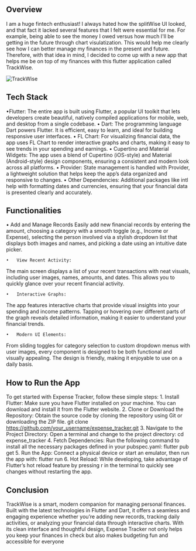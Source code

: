 ## Overview
I am a huge fintech enthusiast! I always hated how the splitWise UI looked, and that fact it lacked several features that I felt were essential for me. For example, being able to see the money I owed versus how much I'll be getting in the future through chart visulatization. This would help me clearly see how I can better manage my finances in the present and future. Therefore, with that idea in mind, I decided to come up with a new app that helps me be on top of my finances with this flutter application called TrackWise.

![TrackWise](https://github.com/user-attachments/assets/a5707593-b27e-42aa-9193-4052a1a66e6c)


## Tech Stack

  •Flutter:
The entire app is built using Flutter, a popular UI toolkit that lets developers create beautiful, natively compiled applications for mobile, web, and desktop from a single codebase.
	• Dart:
The programming language Dart powers Flutter. It is efficient, easy to learn, and ideal for building responsive user interfaces.
	•	FL Chart:
For visualizing financial data, the app uses FL Chart to render interactive graphs and charts, making it easy to see trends in your spending and earnings.
	•	Cupertino and Material Widgets:
The app uses a blend of Cupertino (iOS-style) and Material (Android-style) design components, ensuring a consistent and modern look across all platforms.
	•	Provider:
State management is handled with Provider, a lightweight solution that helps keep the app’s data organized and responsive to changes.
	•	Other Dependencies:
Additional packages like intl help with formatting dates and currencies, ensuring that your financial data is presented clearly and accurately.


## Functionalities

  • Add and Manage Records
Easily add new financial records by entering the amount, choosing a category with a smooth toggle (e.g., Income or Expense), selecting the person involved via a stylish dropdown list that displays both images and names, and picking a date using an intuitive date picker.

	•	View Recent Activity:
The main screen displays a list of your recent transactions with neat visuals, including user images, names, amounts, and dates. This allows you to quickly glance over your recent financial activity.

	•	Interactive Graphs:
The app features interactive charts that provide visual insights into your spending and income patterns. Tapping or hovering over different parts of the graph reveals detailed information, making it easier to understand your financial trends.

	•	Modern UI Elements:
From sliding toggles for category selection to custom dropdown menus with user images, every component is designed to be both functional and visually appealing. The design is friendly, making it enjoyable to use on a daily basis.


## How to Run the App

To get started with Expense Tracker, follow these simple steps:
	1.	Install Flutter:
Make sure you have Flutter installed on your machine. You can download and install it from the Flutter website.
	2.	Clone or Download the Repository:
Obtain the source code by cloning the repository using Git or downloading the ZIP file.
git clone https://github.com/your_username/expense_tracker.git
	3.	Navigate to the Project Directory:
Open a terminal and change to the project directory:
cd expense_tracker
	4.	Fetch Dependencies:
Run the following command to install all the necessary packages defined in your pubspec.yaml:
flutter pub get
	5.	Run the App:
Connect a physical device or start an emulator, then run the app with:
flutter run
	6.	Hot Reload:
While developing, take advantage of Flutter’s hot reload feature by pressing r in the terminal to quickly see changes without restarting the app.


## Conclusion

TrackWise is a smart, modern companion for managing personal finances. Built with the latest technologies in Flutter and Dart, it offers a seamless and engaging experience whether you’re adding new records, tracking daily activities, or analyzing your financial data through interactive charts. With its clean interface and thoughtful design, Expense Tracker not only helps you keep your finances in check but also makes budgeting fun and accessible for everyone


